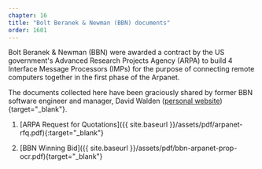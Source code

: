 ```yaml
---
chapter: 16
title: "Bolt Beranek & Newman (BBN) documents"
order: 1601
---
```


Bolt Beranek & Newman (BBN) were awarded a contract by the US government's Advanced Research Projects Agency (ARPA) to build 4 Interface Message Processors (IMPs) for the purpose of connecting remote computers together in the first phase of the Arpanet.

The documents collected here have been graciously shared by former BBN software engineer and manager, David Walden ([personal website](https://www.walden-family.com/dave/)){target="_blank"}.

1) [ARPA Request for Quotations]({{ site.baseurl }}/assets/pdf/arpanet-rfq.pdf){:target="_blank"}

2) [BBN Winning Bid]({{ site.baseurl }}/assets/pdf/bbn-arpanet-prop-ocr.pdf){target="_blank"}

